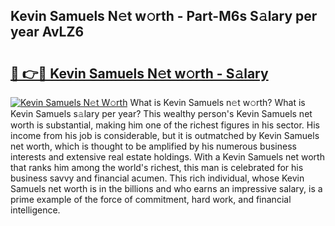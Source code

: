## Kevin Samuels N𝚎t w𝚘rth - Part-M6s S𝚊lary per year AvLZ6

# <h2><a href="http://gc47q3.nevu.top/?p=Kevin+Samuels">🔗 👉🔴 Kevin Samuels N𝚎t w𝚘rth - S𝚊lary</a></h2>

[![Kevin Samuels N𝚎t W𝚘rth](https://i.imgur.com/Oavwk0R.jpeg)](http://gc47q3.nevu.top/?p=Kevin+Samuels)
What is Kevin Samuels n𝚎t w𝚘rth? What is Kevin Samuels s𝚊lary per year?
This wealthy person's Kevin Samuels net worth is substantial, making him one of the richest figures in his sector. His income from his job is considerable, but it is outmatched by Kevin Samuels net worth, which is thought to be amplified by his numerous business interests and extensive real estate holdings. With a Kevin Samuels net worth that ranks him among the world's richest, this man is celebrated for his business savvy and financial acumen. This rich individual, whose Kevin Samuels net worth is in the billions and who earns an impressive salary, is a prime example of the force of commitment, hard work, and financial intelligence.
